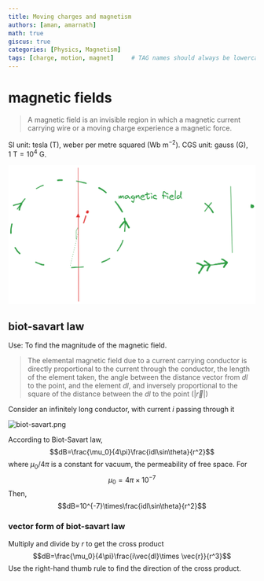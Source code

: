 ```yaml
---
title: Moving charges and magnetism
authors: [aman, amarnath] 
math: true
giscus: true
categories: [Physics, Magnetism]
tags: [charge, motion, magnet]     # TAG names should always be lowercase
---
```


# magnetic fields

> A magnetic field is an invisible region in which a magnetic current carrying wire or a moving charge experience a magnetic force.

SI unit: tesla (T), weber per metre squared ($\mathrm{Wb~m^{-2}}$).
CGS unit: gauss (G), $1~\mathrm T = 10^4~\mathrm G$.

![magfield.png](/assets/images/magfield.png)

## biot-savart law

Use: To find the magnitude of the magnetic field.

> The elemental magnetic field due to a current carrying conductor is directly proportional to the current through the conductor, the length of the element taken, the angle between the distance vector from $dl$ to the point, and the element $dl$, and inversely proportional to the square of the distance between the $dl$ to the point ($|\vec r|$)

Consider an infinitely long conductor, with current $i$ passing through it

![biot-savart.png](./biot-savart.png)

According to Biot-Savart law,$$dB=\frac{\mu_0}{4\pi}\frac{idl\sin\theta}{r^2}$$
where $\mu_0/4\pi$ is a constant for vacuum, the permeability of free space. For$$\mu_0=4\pi\times 10^{-7}$$
Then, $$dB=10^{-7}\times\frac{idl\sin\theta}{r^2}$$

### vector form of biot-savart law

Multiply and divide by $r$ to get the cross product $$dB=\frac{\mu_0}{4\pi}\frac{i\vec{dl}\times \vec{r}}{r^3}$$Use the right-hand thumb rule to find the direction of the cross product.




